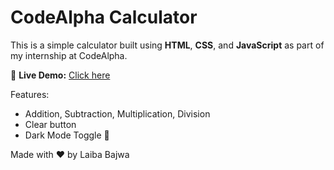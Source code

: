# CodeAlpha Calculator

This is a simple calculator built using **HTML**, **CSS**, and **JavaScript** as part of my internship at CodeAlpha.

🔗 **Live Demo:** [Click here](https://laiba-bajwa.github.io/calculator-web/)

Features:
- Addition, Subtraction, Multiplication, Division
- Clear button
- Dark Mode Toggle 🌙

Made with ❤️ by Laiba Bajwa
